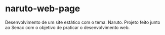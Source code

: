 # naruto-web-page
Desenvolvimento de um site estático com o tema: Naruto. Projeto feito junto ao Senac com o objetivo de praticar o desenvolvimento web.
